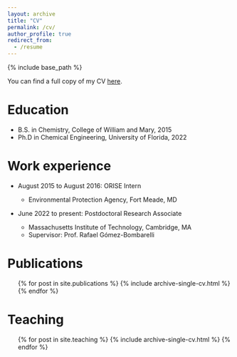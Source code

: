 ```yaml
---
layout: archive
title: "CV"
permalink: /cv/
author_profile: true
redirect_from:
  - /resume
---
```


{% include base_path %}

You can find a full copy of my CV [here](https://ajhoffman1229.github.io/files/CV.pdf).

Education
======
* B.S. in Chemistry, College of William and Mary, 2015
* Ph.D in Chemical Engineering, University of Florida, 2022

Work experience
======
* August 2015 to August 2016: ORISE Intern
  * Environmental Protection Agency, Fort Meade, MD

* June 2022 to present: Postdoctoral Research Associate
  * Massachusetts Institute of Technology, Cambridge, MA
  * Supervisor: Prof. Rafael G&oacute;mez-Bombarelli
  
Publications
======
  <ul>{% for post in site.publications %}
    {% include archive-single-cv.html %}
  {% endfor %}</ul>
    
Teaching
======
  <ul>{% for post in site.teaching %}
    {% include archive-single-cv.html %}
  {% endfor %}</ul>